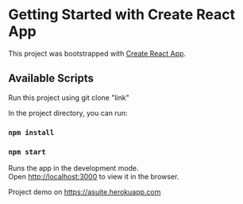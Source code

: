 # Getting Started with Create React App

This project was bootstrapped with [Create React App](https://github.com/facebook/create-react-app).

## Available Scripts

Run this project using git clone "link"


In the project directory, you can run:
### `npm install`
### `npm start`

Runs the app in the development mode.\
Open [http://localhost:3000](http://localhost:3000) to view it in the browser.


Project demo on https://asuite.herokuapp.com
